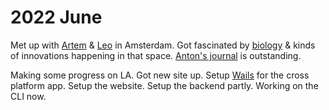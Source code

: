 # 2022 June

Met up with [Artem](https://agentcooper.io/about/) & [Leo](https://leovogel.com/) in Amsterdam. Got fascinated by [biology](https://agentcooper.io/notes/biohack-academy/) & kinds of innovations happening in that space. [Anton's journal](https://agentcooper.io/) is outstanding.

Making some progress on LA. Got new site up. Setup [Wails](https://github.com/wailsapp/wails) for the cross platform app. Setup the website. Setup the backend partly. Working on the CLI now.
